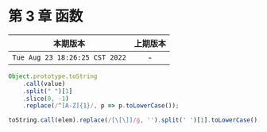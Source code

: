 # 第 3 章 函数

|本期版本|上期版本
|:---:|:---:
`Tue Aug 23 18:26:25 CST 2022` | -


```javascript
Object.prototype.toString
    .call(value)
    .split(" ")[1]
    .slice(0, -1)
    .replace(/^[A-Z]{1}/, p => p.toLowerCase());
```


```javascript
toString.call(elem).replace(/[\[\]]/g, '').split(' ')[1].toLowerCase();
```